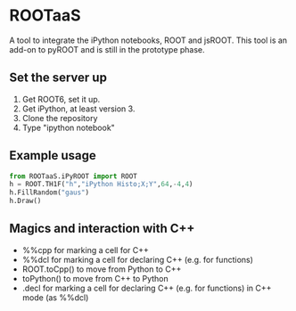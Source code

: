 # ROOTaaS
A tool to integrate the iPython notebooks, ROOT and jsROOT. This tool is an add-on to pyROOT and is still in the prototype phase.

## Set the server up
1. Get ROOT6, set it up.
2. Get iPython, at least version 3. 
3. Clone the repository
4. Type "ipython notebook"

## Example usage
```python
from ROOTaaS.iPyROOT import ROOT
h = ROOT.TH1F("h","iPython Histo;X;Y",64,-4,4)
h.FillRandom("gaus")
h.Draw()
```

## Magics and interaction with C++
 * %%cpp for marking a cell for C++
 * %%dcl for marking a cell for declaring C++ (e.g. for functions)
 * ROOT.toCpp() to move from Python to C++
 * toPython() to move from C++ to Python
 * .decl for marking a cell for declaring C++ (e.g. for functions) in C++ mode (as %%dcl)

